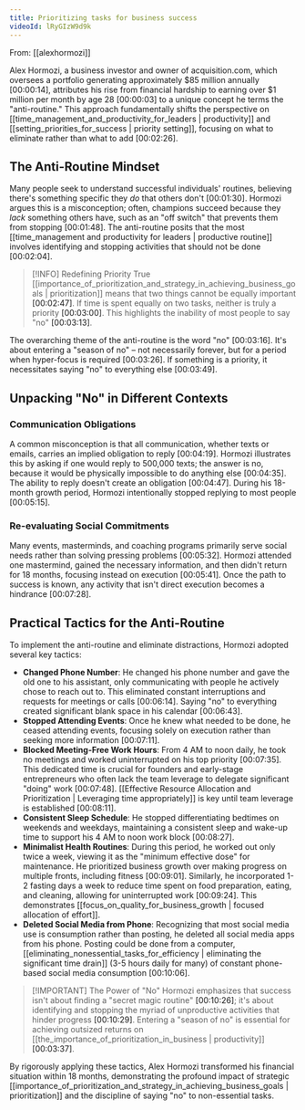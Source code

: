 ```yaml
---
title: Prioritizing tasks for business success
videoId: lRyGIzW9d9k
---
```


From: [[alexhormozi]] <br/> 

Alex Hormozi, a business investor and owner of acquisition.com, which oversees a portfolio generating approximately $85 million annually <a class="yt-timestamp" data-t="00:00:14">[00:00:14]</a>, attributes his rise from financial hardship to earning over $1 million per month by age 28 <a class="yt-timestamp" data-t="00:00:03">[00:00:03]</a> to a unique concept he terms the "anti-routine." This approach fundamentally shifts the perspective on [[time_management_and_productivity_for_leaders | productivity]] and [[setting_priorities_for_success | priority setting]], focusing on what to eliminate rather than what to add <a class="yt-timestamp" data-t="00:02:26">[00:02:26]</a>.

## The Anti-Routine Mindset

Many people seek to understand successful individuals' routines, believing there's something specific they *do* that others don't <a class="yt-timestamp" data-t="00:01:30">[00:01:30]</a>. Hormozi argues this is a misconception; often, champions succeed because they *lack* something others have, such as an "off switch" that prevents them from stopping <a class="yt-timestamp" data-t="00:01:48">[00:01:48]</a>. The anti-routine posits that the most [[time_management and productivity for leaders | productive routine]] involves identifying and stopping activities that should not be done <a class="yt-timestamp" data-t="00:02:04">[00:02:04]</a>.

> [!INFO] Redefining Priority
> True [[importance_of_prioritization_and_strategy_in_achieving_business_goals | prioritization]] means that two things cannot be equally important <a class="yt-timestamp" data-t="00:02:47">[00:02:47]</a>. If time is spent equally on two tasks, neither is truly a priority <a class="yt-timestamp" data-t="00:03:00">[00:03:00]</a>. This highlights the inability of most people to say "no" <a class="yt-timestamp" data-t="00:03:13">[00:03:13]</a>.

The overarching theme of the anti-routine is the word "no" <a class="yt-timestamp" data-t="00:03:16">[00:03:16]</a>. It's about entering a "season of no" – not necessarily forever, but for a period when hyper-focus is required <a class="yt-timestamp" data-t="00:03:26">[00:03:26]</a>. If something is a priority, it necessitates saying "no" to everything else <a class="yt-timestamp" data-t="00:03:49">[00:03:49]</a>.

## Unpacking "No" in Different Contexts

### Communication Obligations
A common misconception is that all communication, whether texts or emails, carries an implied obligation to reply <a class="yt-timestamp" data-t="00:04:19">[00:04:19]</a>. Hormozi illustrates this by asking if one would reply to 500,000 texts; the answer is no, because it would be physically impossible to do anything else <a class="yt-timestamp" data-t="00:04:35">[00:04:35]</a>. The ability to reply doesn't create an obligation <a class="yt-timestamp" data-t="00:04:47">[00:04:47]</a>. During his 18-month growth period, Hormozi intentionally stopped replying to most people <a class="yt-timestamp" data-t="00:05:15">[00:05:15]</a>.

### Re-evaluating Social Commitments
Many events, masterminds, and coaching programs primarily serve social needs rather than solving pressing problems <a class="yt-timestamp" data-t="00:05:32">[00:05:32]</a>. Hormozi attended one mastermind, gained the necessary information, and then didn't return for 18 months, focusing instead on execution <a class="yt-timestamp" data-t="00:05:41">[00:05:41]</a>. Once the path to success is known, any activity that isn't direct execution becomes a hindrance <a class="yt-timestamp" data-t="00:07:28">[00:07:28]</a>.

## Practical Tactics for the Anti-Routine

To implement the anti-routine and eliminate distractions, Hormozi adopted several key tactics:

*   **Changed Phone Number**: He changed his phone number and gave the old one to his assistant, only communicating with people he actively chose to reach out to. This eliminated constant interruptions and requests for meetings or calls <a class="yt-timestamp" data-t="00:06:14">[00:06:14]</a>. Saying "no" to everything created significant blank space in his calendar <a class="yt-timestamp" data-t="00:06:43">[00:06:43]</a>.
*   **Stopped Attending Events**: Once he knew what needed to be done, he ceased attending events, focusing solely on execution rather than seeking more information <a class="yt-timestamp" data-t="00:07:11">[00:07:11]</a>.
*   **Blocked Meeting-Free Work Hours**: From 4 AM to noon daily, he took no meetings and worked uninterrupted on his top priority <a class="yt-timestamp" data-t="00:07:35">[00:07:35]</a>. This dedicated time is crucial for founders and early-stage entrepreneurs who often lack the team leverage to delegate significant "doing" work <a class="yt-timestamp" data-t="00:07:48">[00:07:48]</a>. [[Effective Resource Allocation and Prioritization | Leveraging time appropriately]] is key until team leverage is established <a class="yt-timestamp" data-t="00:08:11">[00:08:11]</a>.
*   **Consistent Sleep Schedule**: He stopped differentiating bedtimes on weekends and weekdays, maintaining a consistent sleep and wake-up time to support his 4 AM to noon work block <a class="yt-timestamp" data-t="00:08:27">[00:08:27]</a>.
*   **Minimalist Health Routines**: During this period, he worked out only twice a week, viewing it as the "minimum effective dose" for maintenance. He prioritized business growth over making progress on multiple fronts, including fitness <a class="yt-timestamp" data-t="00:09:01">[00:09:01]</a>. Similarly, he incorporated 1-2 fasting days a week to reduce time spent on food preparation, eating, and cleaning, allowing for uninterrupted work <a class="yt-timestamp" data-t="00:09:24">[00:09:24]</a>. This demonstrates [[focus_on_quality_for_business_growth | focused allocation of effort]].
*   **Deleted Social Media from Phone**: Recognizing that most social media use is consumption rather than posting, he deleted all social media apps from his phone. Posting could be done from a computer, [[eliminating_nonessential_tasks_for_efficiency | eliminating the significant time drain]] (3-5 hours daily for many) of constant phone-based social media consumption <a class="yt-timestamp" data-t="00:10:06">[00:10:06]</a>.

> [!IMPORTANT] The Power of "No"
> Hormozi emphasizes that success isn't about finding a "secret magic routine" <a class="yt-timestamp" data-t="00:10:26">[00:10:26]</a>; it's about identifying and stopping the myriad of unproductive activities that hinder progress <a class="yt-timestamp" data-t="00:10:29">[00:10:29]</a>. Entering a "season of no" is essential for achieving outsized returns on [[the_importance_of_prioritization_in_business | productivity]] <a class="yt-timestamp" data-t="00:03:37">[00:03:37]</a>.

By rigorously applying these tactics, Alex Hormozi transformed his financial situation within 18 months, demonstrating the profound impact of strategic [[importance_of_prioritization_and_strategy_in_achieving_business_goals | prioritization]] and the discipline of saying "no" to non-essential tasks.